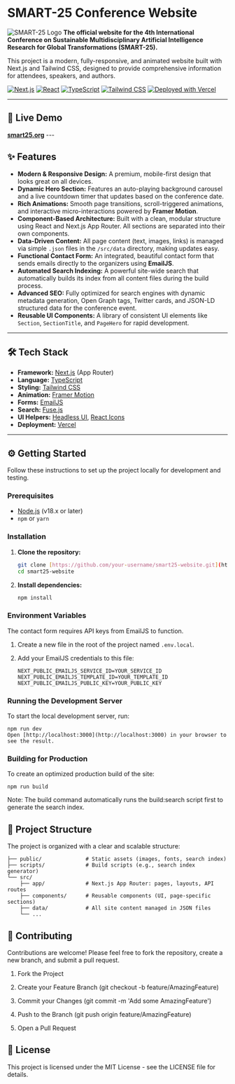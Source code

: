 # SMART-25 Conference Website

![SMART-25 Logo](https://smart25.org/images/smart25-logo.jpeg) **The official website for the 4th International Conference on Sustainable Multidisciplinary Artificial Intelligence Research for Global Transformations (SMART-25).**

This project is a modern, fully-responsive, and animated website built with Next.js and Tailwind CSS, designed to provide comprehensive information for attendees, speakers, and authors.

[![Next.js](https://img.shields.io/badge/Next.js-14+-black.svg?style=for-the-badge&logo=next.js&logoColor=white)](https://nextjs.org/)
[![React](https://img.shields.io/badge/React-19-20232A?style=for-the-badge&logo=react&logoColor=61DAFB)](https://reactjs.org/)
[![TypeScript](https://img.shields.io/badge/TypeScript-5-3178C6?style=for-the-badge&logo=typescript&logoColor=white)](https://www.typescriptlang.org/)
[![Tailwind CSS](https://img.shields.io/badge/Tailwind_CSS-3-38B2AC?style=for-the-badge&logo=tailwind-css&logoColor=white)](https://tailwindcss.com/)
[![Deployed with Vercel](https://img.shields.io/badge/Deployed_with-Vercel-black?style=for-the-badge&logo=vercel)](https://vercel.com)

---

## 🚀 Live Demo

**[smart25.org](https://smart25.org/)** ---

## ✨ Features

* **Modern & Responsive Design:** A premium, mobile-first design that looks great on all devices.
* **Dynamic Hero Section:** Features an auto-playing background carousel and a live countdown timer that updates based on the conference date.
* **Rich Animations:** Smooth page transitions, scroll-triggered animations, and interactive micro-interactions powered by **Framer Motion**.
* **Component-Based Architecture:** Built with a clean, modular structure using React and Next.js App Router. All sections are separated into their own components.
* **Data-Driven Content:** All page content (text, images, links) is managed via simple `.json` files in the `/src/data` directory, making updates easy.
* **Functional Contact Form:** An integrated, beautiful contact form that sends emails directly to the organizers using **EmailJS**.
* **Automated Search Indexing:** A powerful site-wide search that automatically builds its index from all content files during the build process.
* **Advanced SEO:** Fully optimized for search engines with dynamic metadata generation, Open Graph tags, Twitter cards, and JSON-LD structured data for the conference event.
* **Reusable UI Components:** A library of consistent UI elements like `Section`, `SectionTitle`, and `PageHero` for rapid development.

---

## 🛠️ Tech Stack

* **Framework:** [Next.js](https://nextjs.org/) (App Router)
* **Language:** [TypeScript](https://www.typescriptlang.org/)
* **Styling:** [Tailwind CSS](https://tailwindcss.com/)
* **Animation:** [Framer Motion](https://www.framer.com/motion/)
* **Forms:** [EmailJS](https://www.emailjs.com/)
* **Search:** [Fuse.js](https://fusejs.io/)
* **UI Helpers:** [Headless UI](https://headlessui.com/), [React Icons](https://react-icons.github.io/react-icons/)
* **Deployment:** [Vercel](https://vercel.com)

---

## ⚙️ Getting Started

Follow these instructions to set up the project locally for development and testing.

### Prerequisites

* [Node.js](https://nodejs.org/) (v18.x or later)
* `npm` or `yarn`

### Installation

1.  **Clone the repository:**
    ```bash
    git clone [https://github.com/your-username/smart25-website.git](https://github.com/your-username/smart25-website.git)
    cd smart25-website
    ```
2.  **Install dependencies:**
    ```bash
    npm install
    ```

### Environment Variables

The contact form requires API keys from EmailJS to function.

1.  Create a new file in the root of the project named `.env.local`.
2.  Add your EmailJS credentials to this file:

    ```
    NEXT_PUBLIC_EMAILJS_SERVICE_ID=YOUR_SERVICE_ID
    NEXT_PUBLIC_EMAILJS_TEMPLATE_ID=YOUR_TEMPLATE_ID
    NEXT_PUBLIC_EMAILJS_PUBLIC_KEY=YOUR_PUBLIC_KEY
    ```

### Running the Development Server

To start the local development server, run:

```
npm run dev
Open [http://localhost:3000](http://localhost:3000) in your browser to see the result.
```
### Building for Production

To create an optimized production build of the site:

```
npm run build
```

Note: The build command automatically runs the build:search script first to generate the search index.


## 📂 Project Structure
The project is organized with a clear and scalable structure:

```
├── public/              # Static assets (images, fonts, search index)
├── scripts/             # Build scripts (e.g., search index generator)
└── src/
    ├── app/             # Next.js App Router: pages, layouts, API routes
    ├── components/      # Reusable components (UI, page-specific sections)
    ├── data/            # All site content managed in JSON files
    └── ...
```

## 🤝 Contributing
Contributions are welcome! Please feel free to fork the repository, create a new branch, and submit a pull request.

1. Fork the Project

2. Create your Feature Branch (git checkout -b feature/AmazingFeature)

3. Commit your Changes (git commit -m 'Add some AmazingFeature')

4. Push to the Branch (git push origin feature/AmazingFeature)

5. Open a Pull Request


## 📄 License
This project is licensed under the MIT License - see the LICENSE file for details.